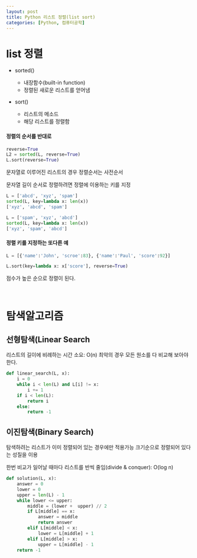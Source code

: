 ```yaml
---
layout: post
title: Python 리스트 정렬(list sort)
categories: [Python, 컴퓨터공학]
---
```


# list 정렬

* sorted()
    * 내장함수(built-in function)
	* 정렬된 새로운 리스트를 얻어냄

* sort()
	* 리스트의 메소드
	* 해당 리스트를 정렬함

#### 정렬의 순서를 반대로

```python
reverse=True
L2 = sorted(L, reverse=True)
L.sort(reverse=True)
```

문자열로 이루어진 리스트의 경우 정렬순서는 사전순서

문자열 길이 순서로 정렬하려면 정렬에 이용하는 키를 지정

```python
L = ['abcd', 'xyz', 'spam']
sorted(L, key=lambda x: len(x))
['xyz', 'abcd', 'spam']

L = ['spam', 'xyz', 'abcd']
sorted(L, key=lambda x: len(x))
['xyz', 'spam', 'abcd']
```

#### 정렬 키를 지정하는 또다른 예

```python
L = [{'name':'John', 'scroe':83}, {'name':'Paul', 'score':92}]

L.sort(key=lambda x: x['score'], reverse=True)
```

점수가 높은 순으로 정렬이 된다.

<br>

# 탐색알고리즘

## 선형탐색(Linear Search

리스트의 길이에 비례하는 시간 소요: O(n)
최악의 경우 모든 원소를 다 비교해 보아야 한다.

```python
def linear_search(L, x):
    i = 0
    while i < len(L) and L[i] != x:
        i += 1
    if i < len(L):
        return i
    else:
        return -1
```

## 이진탐색(Binary Search)

탐색하려는 리스트가 이미 정렬되어 있는 경우에만 적용가능
크기순으로 정렬되어 있다는 성질을 이용

한번 비교가 일어날 때마다 리스트를 반씩 줄임(divide & conquer): O(log n)

```python
def solution(L, x):
    answer = 0
    lower = 0
    upper = len(L) - 1
    while lower <= upper:
        middle = (lower +  upper) // 2
        if L[middle] == x:
            answer = middle
            return answer
        elif L[middle] < x:
            lower = L[middle] + 1
        elif L[middle] > x:
            upper = L[middle] - 1
    return -1
```
